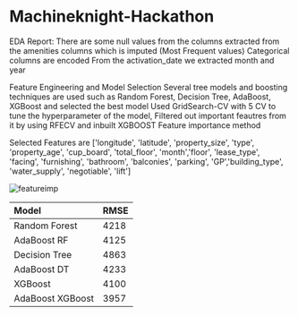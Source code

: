 # Machineknight-Hackathon

EDA Report:
  There are some null values from the columns extracted from the amenities columns which is imputed (Most Frequent values)
  Categorical columns are encoded
  From the activation_date we extracted month and year
 
 Feature Engineering and Model Selection
  Several tree models and boosting techniques are used such as Random Forest, Decision Tree, AdaBoost, XGBoost and selected the best model
  Used GridSearch-CV with 5 CV to tune the hyperparameter of the model,
  Filtered out important feautres from it by using RFECV and inbuilt XGBOOST Feature importance method
  
 Selected Features are ['longitude', 'latitude', 'property_size', 'type', 'property_age',
       'cup_board', 'total_floor', 'month','floor', 'lease_type', 'facing', 'furnishing', 'bathroom', 'balconies', 'parking', 'GP','building_type',
          'water_supply', 'negotiable', 'lift']
  
  
  ![featureimp](https://user-images.githubusercontent.com/72936645/188326501-97dfd176-b63d-4280-9d18-ba16b96ad54d.png)

  
| Model                  | RMSE           | 
|:-----------------------|:---------------|
| Random Forest          | 4218           | 
| AdaBoost RF            | 4125           |
| Decision Tree          | 4863           | 
| AdaBoost DT            | 4233           |
| XGBoost                | 4100           | 
| AdaBoost XGBoost       | 3957           |
